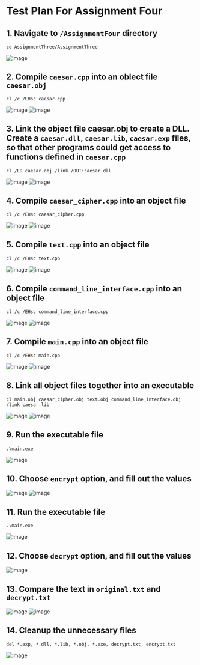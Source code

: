 # Test Plan For Assignment Four

## 1. Navigate to `/AssignmentFour` directory
```
cd AssignmentThree/AssignmentThree
```

![image](https://github.com/gkazimirov396/Programming_Paradigms/assets/109133755/f63073b3-e088-4da6-ab3e-25af8cdc334a)

## 2. Compile `caesar.cpp` into an oblect file `caesar.obj`
```
cl /c /EHsc caesar.cpp
```

![image](https://github.com/gkazimirov396/Programming_Paradigms/assets/109133755/746e9e5f-d9c7-4ba9-9dc0-98aae8652dc4)
![image](https://github.com/gkazimirov396/Programming_Paradigms/assets/109133755/b3dcf48e-1906-4dd5-a270-3b05ad5e3a11)

## 3. Link the object file caesar.obj to create a DLL. Create a `caesar.dll`, `caesar.lib`, `caesar.exp` files, so that other programs could get access to functions defined in `caesar.cpp`
```
cl /LD caesar.obj /link /OUT:caesar.dll
```

![image](https://github.com/gkazimirov396/Programming_Paradigms/assets/109133755/59381d52-4127-4b1a-93fb-a4b2471d14ac)
![image](https://github.com/gkazimirov396/Programming_Paradigms/assets/109133755/2392182c-b154-49fd-b6b3-4d8de8c8b60a)

## 4. Compile `caesar_cipher.cpp` into an object file
```
cl /c /EHsc caesar_cipher.cpp
```

![image](https://github.com/gkazimirov396/Programming_Paradigms/assets/109133755/94b9e02b-8127-458e-a78d-f64c72ba2e13)
![image](https://github.com/gkazimirov396/Programming_Paradigms/assets/109133755/5382b28d-f275-4aef-902b-587c9be7a9ba)

## 5. Compile `text.cpp` into an object file
```
cl /c /EHsc text.cpp
```

![image](https://github.com/gkazimirov396/Programming_Paradigms/assets/109133755/32d1c6b6-1cfa-4910-9cc3-17c084fa5a40)
![image](https://github.com/gkazimirov396/Programming_Paradigms/assets/109133755/f1a4ee24-c1ce-48d5-84b8-d2835ebec23f)

## 6. Compile `command_line_interface.cpp` into an object file
```
cl /c /EHsc command_line_interface.cpp
```

![image](https://github.com/gkazimirov396/Programming_Paradigms/assets/109133755/f2fd5880-6305-4fdb-a387-8156aca56c62)
![image](https://github.com/gkazimirov396/Programming_Paradigms/assets/109133755/642d580f-6a9f-4353-b516-86d1c57954ec)

## 7. Compile `main.cpp` into an object file
```
cl /c /EHsc main.cpp
```

![image](https://github.com/gkazimirov396/Programming_Paradigms/assets/109133755/7eccb324-6606-4c33-89c3-d34b940dc98c)
![image](https://github.com/gkazimirov396/Programming_Paradigms/assets/109133755/f6e09126-8db0-42cf-8523-d65fabf46333)

## 8. Link all object files together into an executable
```
cl main.obj caesar_cipher.obj text.obj command_line_interface.obj /link caesar.lib
```

![image](https://github.com/gkazimirov396/Programming_Paradigms/assets/109133755/23ee49ce-7548-4677-9bc2-25319c2c81f7)
![image](https://github.com/gkazimirov396/Programming_Paradigms/assets/109133755/1f2338b3-7009-4ba9-9edb-4e3358918515)

## 9. Run the executable file
```
.\main.exe
```

![image](https://github.com/gkazimirov396/Programming_Paradigms/assets/109133755/0050e302-c2fa-4d72-9725-307468b791ea)

## 10. Choose `encrypt` option, and fill out the values

![image](https://github.com/gkazimirov396/Programming_Paradigms/assets/109133755/1a9aa894-b385-46e8-b20d-22ac8a8e66ef)
![image](https://github.com/gkazimirov396/Programming_Paradigms/assets/109133755/e1e04b7c-fb9e-41a2-999d-eefcf1b64c1f)

## 11. Run the executable file
```
.\main.exe
```

![image](https://github.com/gkazimirov396/Programming_Paradigms/assets/109133755/0050e302-c2fa-4d72-9725-307468b791ea)

## 12. Choose `decrypt` option, and fill out the values

![image](https://github.com/gkazimirov396/Programming_Paradigms/assets/109133755/58994bbf-b34d-49e8-8be3-95b263135433)

## 13. Compare the text in `original.txt` and `decrypt.txt`

![image](https://github.com/gkazimirov396/Programming_Paradigms/assets/109133755/0b612aa7-e305-4551-b188-462a830eaf61)
![image](https://github.com/gkazimirov396/Programming_Paradigms/assets/109133755/1f83803b-f5d3-48c4-8c3c-8cf9df3582ca)

## 14. Cleanup the unnecessary files
```
del *.exp, *.dll, *.lib, *.obj, *.exe, decrypt.txt, encrypt.txt
```

![image](https://github.com/gkazimirov396/Programming_Paradigms/assets/109133755/c505317c-4843-453e-9336-874342c49bdc)
